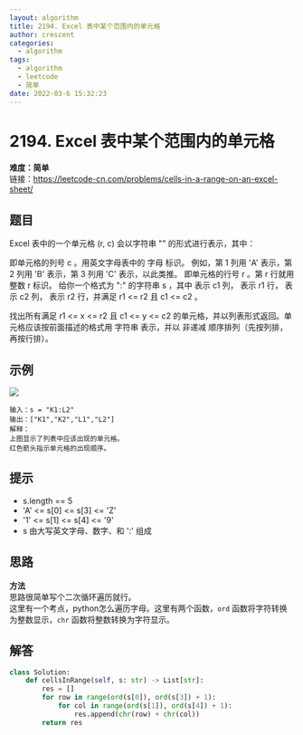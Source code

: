 ```yaml
---
layout: algorithm
title: 2194. Excel 表中某个范围内的单元格
author: crescent
categories:
  - algorithm
tags:
  - algorithm
  - leetcode
  - 简单
date: 2022-03-6 15:32:23
---
```

# 2194. Excel 表中某个范围内的单元格
**难度：简单**  
链接：https://leetcode-cn.com/problems/cells-in-a-range-on-an-excel-sheet/
## 题目
Excel 表中的一个单元格 (r, c) 会以字符串 "<col><row>" 的形式进行表示，其中：

<col> 即单元格的列号 c 。用英文字母表中的 字母 标识。
例如，第 1 列用 'A' 表示，第 2 列用 'B' 表示，第 3 列用 'C' 表示，以此类推。
<row> 即单元格的行号 r 。第 r 行就用 整数 r 标识。
给你一个格式为 "<col1><row1>:<col2><row2>" 的字符串 s ，其中 <col1> 表示 c1 列，<row1> 表示 r1 行，<col2> 表示 c2 列，<row2> 表示 r2 行，并满足 r1 <= r2 且 c1 <= c2 。

找出所有满足 r1 <= x <= r2 且 c1 <= y <= c2 的单元格，并以列表形式返回。单元格应该按前面描述的格式用 字符串 表示，并以 非递减 顺序排列（先按列排，再按行排）。


## 示例
![](https://assets.leetcode.com/uploads/2022/02/08/ex1drawio.png)
```
输入：s = "K1:L2"
输出：["K1","K2","L1","L2"]
解释：
上图显示了列表中应该出现的单元格。
红色箭头指示单元格的出现顺序。
```

## 提示
+ s.length == 5
+ 'A' <= s[0] <= s[3] <= 'Z'
+ '1' <= s[1] <= s[4] <= '9'
+ s 由大写英文字母、数字、和 ':' 组成


## 思路
**方法**  
思路很简单写个二次循环遍历就行。  
这里有一个考点，python怎么遍历字母。这里有两个函数，`ord` 函数将字符转换为整数显示，`chr` 函数将整数转换为字符显示。

## 解答
``` python
class Solution:
    def cellsInRange(self, s: str) -> List[str]:
        res = []
        for row in range(ord(s[0]), ord(s[3]) + 1):
            for col in range(ord(s[1]), ord(s[4]) + 1):
                res.append(chr(row) + chr(col))
        return res
```